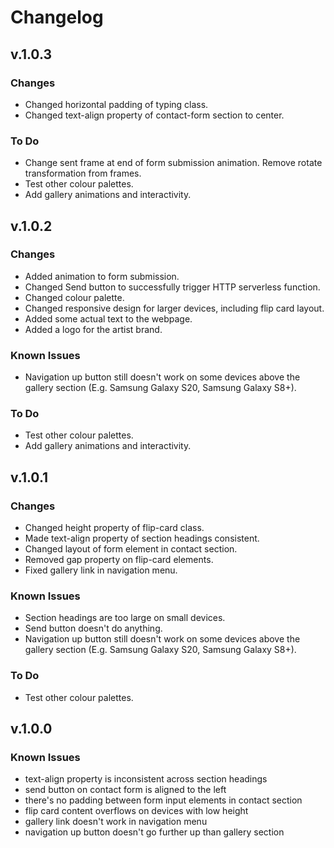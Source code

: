 # Changelog

## v.1.0.3

### Changes

- Changed horizontal padding of typing class.
- Changed text-align property of contact-form section to center.

### To Do

- Change sent frame at end of form submission animation. Remove rotate transformation from frames.
- Test other colour palettes.
- Add gallery animations and interactivity.

## v.1.0.2

### Changes

- Added animation to form submission.
- Changed Send button to successfully trigger HTTP serverless function.
- Changed colour palette.
- Changed responsive design for larger devices, including flip card layout.
- Added some actual text to the webpage.
- Added a logo for the artist brand.

### Known Issues

- Navigation up button still doesn't work on some devices above the gallery section (E.g. Samsung Galaxy S20, Samsung Galaxy S8+).

### To Do

- Test other colour palettes.
- Add gallery animations and interactivity.

## v.1.0.1

### Changes

- Changed height property of flip-card class.
- Made text-align property of section headings consistent.
- Changed layout of form element in contact section.
- Removed gap property on flip-card elements.
- Fixed gallery link in navigation menu.

### Known Issues

- Section headings are too large on small devices.
- Send button doesn't do anything.
- Navigation up button still doesn't work on some devices above the gallery section (E.g. Samsung Galaxy S20, Samsung Galaxy S8+).

### To Do

- Test other colour palettes.

## v.1.0.0

### Known Issues

- text-align property is inconsistent across section headings
- send button on contact form is aligned to the left
- there's no padding between form input elements in contact section
- flip card content overflows on devices with low height
- gallery link doesn't work in navigation menu
- navigation up button doesn't go further up than gallery section